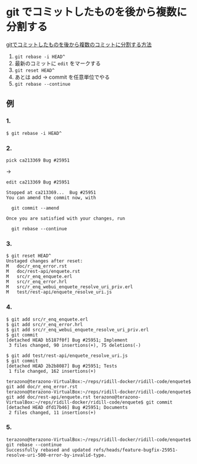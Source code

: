# git でコミットしたものを後から複数に分割する

[gitでコミットしたものを後から複数のコミットに分割する方法](http://d.hatena.ne.jp/cakephper/20111011/1318303685)

1. `git rebase -i HEAD^`
2. 最新のコミットに `edit` をマークする
3. `git reset HEAD^`
4. あとは add -> commit を任意単位でやる
5. `git rebase --continue`

## 例

### 1.

```
$ git rebase -i HEAD^
```

### 2.

```
pick ca213369 Bug #25951
```

→

```
edit ca213369 Bug #25951
```

```
Stopped at ca213369...  Bug #25951
You can amend the commit now, with

  git commit --amend

Once you are satisfied with your changes, run

  git rebase --continue
```

### 3.

```
$ git reset HEAD^
Unstaged changes after reset:
M	doc/r_enq_error.rst
M	doc/rest-api/enquete.rst
M	src/r_enq_enquete.erl
M	src/r_enq_error.hrl
M	src/r_enq_webui_enquete_resolve_uri_priv.erl
M	test/rest-api/enquete_resolve_uri.js
```

### 4.

```
$ git add src/r_enq_enquete.erl
$ git add src/r_enq_error.hrl
$ git add src/r_enq_webui_enquete_resolve_uri_priv.erl
$ git commit
[detached HEAD b5187f0f] Bug #25951; Implement
 3 files changed, 90 insertions(+), 75 deletions(-)
```

```
$ git add test/rest-api/enquete_resolve_uri.js
$ git commit
[detached HEAD 2b2b8087] Bug #25951; Tests
 1 file changed, 162 insertions(+)
```

```
terazono@terazono-VirtualBox:~/reps/ridill-docker/ridill-code/enquete$ git add doc/r_enq_error.rst
terazono@terazono-VirtualBox:~/reps/ridill-docker/ridill-code/enquete$ git add doc/rest-api/enquete.rst terazono@terazono-VirtualBox:~/reps/ridill-docker/ridill-code/enquete$ git commit
[detached HEAD dfd17b46] Bug #25951; Documents
 2 files changed, 11 insertions(+)
```

### 5.

```
terazono@terazono-VirtualBox:~/reps/ridill-docker/ridill-code/enquete$ git rebase --continue
Successfully rebased and updated refs/heads/feature-bugfix-25951-resolve-uri-500-error-by-invalid-type.
```
